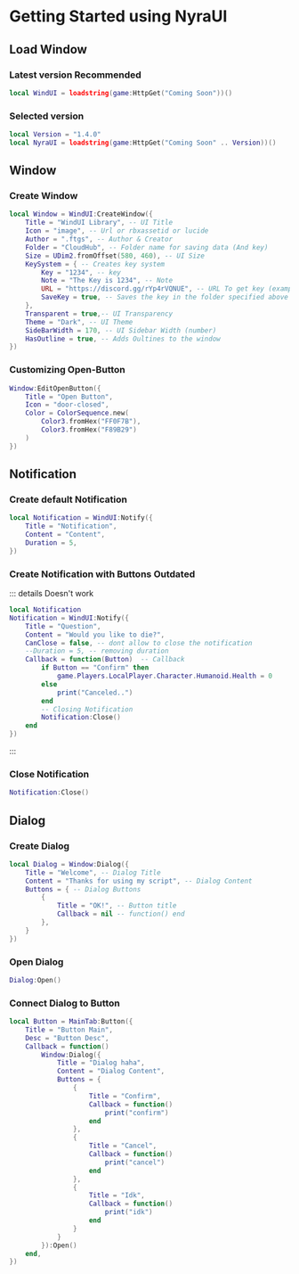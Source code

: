 # Getting Started using NyraUI

## Load Window
### Latest version <Badge type="info">Recommended</Badge>
```lua
local WindUI = loadstring(game:HttpGet("Coming Soon"))()
```

### Selected version
```lua
local Version = "1.4.0"
local NyraUI = loadstring(game:HttpGet("Coming Soon" .. Version))()
```

## Window

### Create Window
```lua
local Window = WindUI:CreateWindow({
    Title = "WindUI Library", -- UI Title
    Icon = "image", -- Url or rbxassetid or lucide
    Author = ".ftgs", -- Author & Creator
    Folder = "CloudHub", -- Folder name for saving data (And key)
    Size = UDim2.fromOffset(580, 460), -- UI Size
    KeySystem = { -- Creates key system
        Key = "1234", -- key
        Note = "The Key is 1234", -- Note
        URL = "https://discord.gg/rYp4rVQNUE", -- URL To get key (example: Discord)
        SaveKey = true, -- Saves the key in the folder specified above
    }, 
    Transparent = true,-- UI Transparency
    Theme = "Dark", -- UI Theme
    SideBarWidth = 170, -- UI Sidebar Width (number)
    HasOutline = true, -- Adds Oultines to the window
})
```

### Customizing Open-Button
```lua
Window:EditOpenButton({
    Title = "Open Button",
    Icon = "door-closed",
    Color = ColorSequence.new(
        Color3.fromHex("FF0F7B"), 
        Color3.fromHex("F89B29")
    )
})
```

## Notification

### Create default Notification
```lua
local Notification = WindUI:Notify({
    Title = "Notification",
    Content = "Content",
    Duration = 5,
})
```

### Create Notification with Buttons <Badge type="danger">Outdated</Badge>
::: details Doesn't work
```lua
local Notification
Notification = WindUI:Notify({
    Title = "Question",
    Content = "Would you like to die?",
    CanClose = false, -- dont allow to close the notification
    --Duration = 5, -- removing duration
    Callback = function(Button)  -- Callback
        if Button == "Confirm" then
            game.Players.LocalPlayer.Character.Humanoid.Health = 0
        else
            print("Canceled..")
        end
        -- Closing Notification
        Notification:Close()
    end
})
```
:::

### Close Notification
```lua
Notification:Close()
```

## Dialog

### Create Dialog
```lua
local Dialog = Window:Dialog({
    Title = "Welcome", -- Dialog Title
    Content = "Thanks for using my script", -- Dialog Content
    Buttons = { -- Dialog Buttons
        {
            Title = "OK!", -- Button title
            Callback = nil -- function() end
        },
    }
})

```


### Open Dialog
```lua
Dialog:Open()
```



### Connect Dialog to Button

```lua
local Button = MainTab:Button({
    Title = "Button Main",
    Desc = "Button Desc",
    Callback = function()
        Window:Dialog({
            Title = "Dialog haha",
            Content = "Dialog Content",
            Buttons = {
                {
                    Title = "Confirm",
                    Callback = function()
                        print("confirm")
                    end
                },
                {
                    Title = "Cancel",
                    Callback = function()
                        print("cancel")
                    end
                },
                {
                    Title = "Idk",
                    Callback = function()
                        print("idk")
                    end
                }
            }
        }):Open()
    end,
})
```
